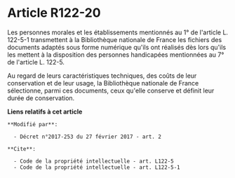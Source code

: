# Article R122-20

Les personnes morales et les établissements mentionnés au 1° de l'article L. 122-5-1 transmettent à la Bibliothèque nationale
de France les fichiers des documents adaptés sous forme numérique qu'ils ont réalisés dès lors qu'ils les mettent à la
disposition des personnes handicapées mentionnées au 7° de l'article L. 122-5. 

Au regard de leurs caractéristiques techniques, des coûts de leur conservation et de leur usage, la Bibliothèque nationale de
France sélectionne, parmi ces documents, ceux qu'elle conserve et définit leur durée de conservation.

**Liens relatifs à cet article**

	**Modifié par**:

	  - Décret n°2017-253 du 27 février 2017 - art. 2

	**Cite**:

	  - Code de la propriété intellectuelle - art. L122-5
	  - Code de la propriété intellectuelle - art. L122-5-1
